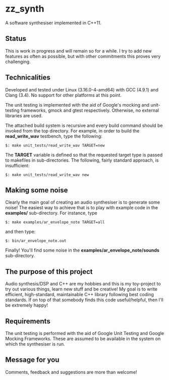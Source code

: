 zz_synth
========

A software synthesiser implemented in C++11. 

Status
--------
This is work in progress and will remain so for a while. I try to add new features as often as possible, but with other commitments this proves very challenging. 

Technicalities
--------------
Developed and tested under Linux (3.16.0-4-amd64) with GCC (4.9.1) and Clang (3.4). No support for other platforms at this point.

The unit testing is implemented with the aid of Google's mocking and unit-testing frameworks, gmock and gtest respectively. Otherwise, no external libraries are used.

The attached build system is recursive and every build command should be invoked from the top directory. For example, in order to build the **read_write_wav** testbench, type the following:
```
$: make unit_tests/read_write_wav TARGET=new
```
The **TARGET** variable is defined so that the requested target type is passed to makefiles in sub-directories. The following, fairly standard
approach, is insufficient:
```
$: make unit_tests/read_write_wav new
```

Making some noise
----------------------------
Clearly the main goal of creating an audio synthesiser is to generate some noise! The easiest way to achieve that is to play with example code in the
**examples/** sub-directory. For instance, type  
```
$: make examples/ar_envelope_note TARGET=all
```
and then type:
```
$: bin/ar_envelope_note.out
```
Finally! You'll find some noise in the **examples/ar_envelope_note/sounds** sub-directory.

The purpose of this project
----------------------------
Audio synthesis/DSP and C++ are my hobbies and this is my toy-project to try out various things, learn new stuff and be creative! My goal is to write efficient, high-standard, maintainable C++ library following best coding standards. If on top of that somebody finds this code useful/helpful, then I'll be extremely happy!

Requirements
-------------
The unit testing is performed with the aid of Google Unit Testing and Google Mocking Frameworks. These are assumed to be available in the system on which the synthesiser is run.

Message for you
----------------
Comments, feedback and suggestions are more than welcome!
